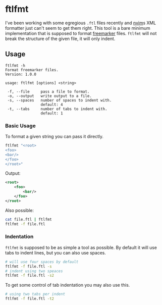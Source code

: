 # ftlfmt

I've been working with some egregious `.ftl` files recently and [nvim](https://github.com/neovim/neovim)s XML formatter just can't seem to get them right.
This tool is a bare minimum implementation that is supposed to format [freemarker](https://github.com/apache/freemarker) files. `ftlfmt` will not break the structure of the given file, it will only indent.

## Usage
```
ftlfmt -h
Format freemarker files.
Version: 1.0.0

usage: ftlfmt [options] <string>

 -f, --file     pass a file to format.
 -o, --output   write output to a file.
 -s, --spaces   number of spaces to indent with.
                default: 4
 -t, --tabs     number of tabs to indent with.
                default: 1
```

### Basic Usage
To format a given string you can pass it directly.
```bash
ftlfmt "<root>
<foo>
<bar/>
</foo>
</root>"
```
Output:
```xml
<root>
	<foo>
		<bar/>
	</foo>
</root>
```

Also possible:
```bash
cat file.ftl | ftlfmt
ftlfmt -f file.ftl
```

### Indentation

`ftlfmt` is supposed to be as simple a tool as possible. By default it will use tabs to indent lines, but you can also use spaces.
```bash
# will use four spaces by default
ftlfmt -f file.ftl -s
# indent using two speaces
ftlfmt -f file.ftl -s2
```

To get some control of tab indentation you may also use this.
```bash
# using two tabs per indent
ftlfmt -f file.ftl -t2
```
